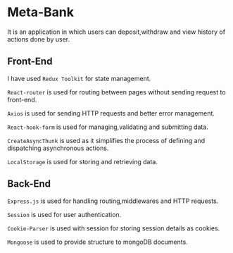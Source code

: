 # Meta-Bank

It is an application in which users can deposit,withdraw and view history of actions done by user.

## Front-End

I have used `Redux Toolkit` for state management.  

`React-router` is used for routing between pages without sending request to front-end.  

`Axios` is used for sending HTTP requests and better error management.  

`React-hook-form` is used for managing,validating and submitting data.  

`CreateAsyncThunk` is used as it simplifies the process of defining and dispatching asynchronous actions.  

`LocalStorage` is used for storing and retrieving data.

## Back-End

`Express.js` is used for handling routing,middlewares and HTTP requests.  

`Session` is used for user authentication.  

`Cookie-Parser` is used with session for storing session details as cookies.  

`Mongoose` is used to provide structure to mongoDB documents.  

